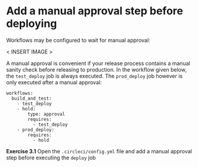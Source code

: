 # Add a manual approval step before deploying

Workflows may be configured to wait for manual approval:

< INSERT IMAGE >


A manual approval is convenient if your release process contains a manual sanity check before releasing to production. In the workflow given below, the `test_deploy` job is always executed. The `prod_deploy` job however is only executed after a manual approval: 

```
workflows:
  build_and_test:
    - test_deploy
    - hold:
        type: approval
        requires:
          - test_deploy
    - prod_deploy:
        requires:
          - hold 
```

**Exercise 3.1** Open the `.circleci/config.yml` file and add a manual approval step before executing the `deploy` job 